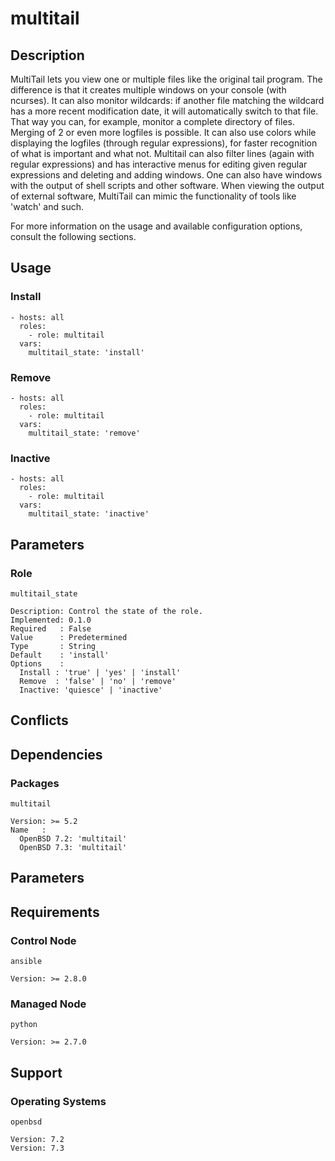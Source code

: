 # multitail

## Description

MultiTail lets you view one or multiple files like the original tail program.
The difference is that it creates multiple windows on your console
(with ncurses). It can also monitor wildcards: if another file matching the
wildcard has a more recent modification date, it will automatically switch to
that file. That way you can, for example, monitor a complete directory of files.
Merging of 2 or even more logfiles is possible. It can also use colors while
displaying the logfiles (through regular expressions), for faster recognition of
what is important and what not. Multitail can also filter lines
(again with regular expressions) and has interactive menus for editing given
regular expressions and deleting and adding windows. One can also have windows
with the output of shell scripts and other software. When viewing the output of
external software, MultiTail can mimic the functionality of tools like 'watch'
and such.

For more information on the usage and available configuration options,
consult the following sections.

## Usage

### Install

```
- hosts: all
  roles:
    - role: multitail
  vars:
    multitail_state: 'install'
```

### Remove

```
- hosts: all
  roles:
    - role: multitail
  vars:
    multitail_state: 'remove'
```

### Inactive

```
- hosts: all
  roles:
    - role: multitail
  vars:
    multitail_state: 'inactive'
```

## Parameters

### Role

`multitail_state`

    Description: Control the state of the role.
    Implemented: 0.1.0
    Required   : False
    Value      : Predetermined
    Type       : String
    Default    : 'install'
    Options    :
      Install : 'true' | 'yes' | 'install'
      Remove  : 'false' | 'no' | 'remove'
      Inactive: 'quiesce' | 'inactive'

## Conflicts

## Dependencies

### Packages

`multitail`

    Version: >= 5.2
    Name   :
      OpenBSD 7.2: 'multitail'
      OpenBSD 7.3: 'multitail'

## Parameters

## Requirements

### Control Node

`ansible`

    Version: >= 2.8.0

### Managed Node

`python`

    Version: >= 2.7.0

## Support

### Operating Systems

`openbsd`

    Version: 7.2
    Version: 7.3
